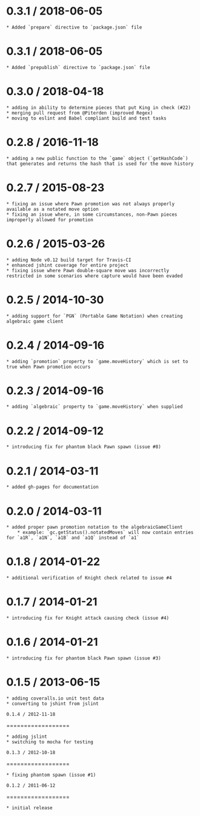 0.3.1 / 2018-06-05
==================

	* Added `prepare` directive to `package.json` file

0.3.1 / 2018-06-05
==================

	* Added `prepublish` directive to `package.json` file

0.3.0 / 2018-04-18
==================

	* adding in ability to determine pieces that put King in check (#22)
	* merging pull request from @Piterden (improved Regex)
	* moving to eslint and Babel compliant build and test tasks

0.2.8 / 2016-11-18
==================

	* adding a new public function to the `game` object (`getHashCode`) that generates and returns the hash that is used for the move history

0.2.7 / 2015-08-23
==================

	* fixing an issue where Pawn promotion was not always properly available as a notated move option
	* fixing an issue where, in some circumstances, non-Pawn pieces improperly allowed for promotion

0.2.6 / 2015-03-26
==================

	* adding Node v0.12 build target for Travis-CI
	* enhanced jshint coverage for entire project
	* fixing issue where Pawn double-square move was incorrectly restricted in some scenarios where capture would have been evaded

0.2.5 / 2014-10-30
==================

	* adding support for `PGN` (Portable Game Notation) when creating algebraic game client

0.2.4 / 2014-09-16
==================

	* adding `promotion` property to `game.moveHistory` which is set to true when Pawn promotion occurs

0.2.3 / 2014-09-16
==================

	* adding `algebraic` property to `game.moveHistory` when supplied

0.2.2 / 2014-09-12
==================

	* introducing fix for phantom black Pawn spawn (issue #8)

0.2.1 / 2014-03-11
==================

	* added gh-pages for documentation

0.2.0 / 2014-03-11
==================

	* added proper pawn promotion notation to the algebraicGameClient
		* example: `gc.getStatus().notatedMoves` will now contain entries for `a1R`, `a1N`, `a1B` and `a1Q` instead of `a1`

0.1.8 / 2014-01-22
==================

	* additional verification of Knight check related to issue #4

0.1.7 / 2014-01-21
==================

	* introducing fix for Knight attack causing check (issue #4)

0.1.6 / 2014-01-21
==================

	* introducing fix for phantom black Pawn spawn (issue #3)

0.1.5 / 2013-06-15
==================

	* adding coveralls.io unit test data
	* converting to jshint from jslint

	0.1.4 / 2012-11-18
==================

	* adding jslint
	* switching to mocha for testing

	0.1.3 / 2012-10-18
==================

	* fixing phantom spawn (issue #1)

	0.1.2 / 2011-06-12
==================

	* initial release
